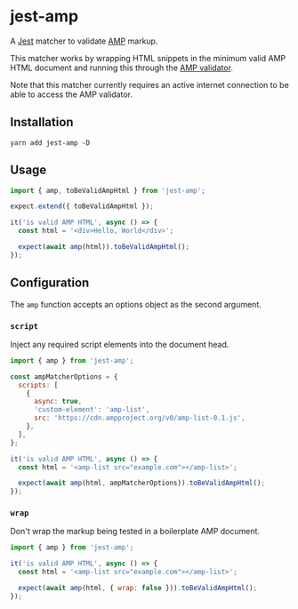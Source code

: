# jest-amp

A [Jest](https://jestjs.io/) matcher to validate [AMP](https://amp.dev/) markup.

This matcher works by wrapping HTML snippets in the minimum valid AMP HTML
document and running this through the [AMP validator](https://validator.ampproject.org/).

Note that this matcher currently requires an active internet connection to be able
to access the AMP validator.

## Installation

```
yarn add jest-amp -D
```

## Usage

```js
import { amp, toBeValidAmpHtml } from 'jest-amp';

expect.extend({ toBeValidAmpHtml });

it('is valid AMP HTML', async () => {
  const html = '<div>Hello, World</div>';

  expect(await amp(html)).toBeValidAmpHtml();
});
```

## Configuration

The `amp` function accepts an options object as the second argument.

### `script`

Inject any required script elements into the document head.

```js
import { amp } from 'jest-amp';

const ampMatcherOptions = {
  scripts: [
    {
      async: true,
      'custom-element': 'amp-list',
      src: 'https://cdn.ampproject.org/v0/amp-list-0.1.js',
    },
  ],
};

it('is valid AMP HTML', async () => {
  const html = '<amp-list src="example.com"></amp-list>';

  expect(await amp(html, ampMatcherOptions)).toBeValidAmpHtml();
});
```

### `wrap`

Don't wrap the markup being tested in a boilerplate AMP document.

```js
import { amp } from 'jest-amp';

it('is valid AMP HTML', async () => {
  const html = '<amp-list src="example.com"></amp-list>';

  expect(await amp(html, { wrap: false })).toBeValidAmpHtml();
});
```
